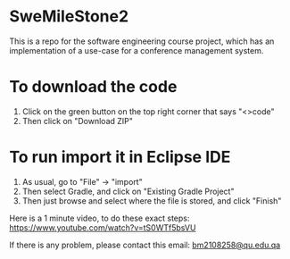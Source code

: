 # SweMileStone2
This is a repo for the software engineering course project, which has an implementation of a use-case for a conference management system.

# To download the code
1) Click on the green button on the top right corner that says "<>code"
2) Then click on "Download ZIP"

# To run import it in Eclipse IDE
1) As usual, go to "File" -> "import"
2) Then select Gradle, and click on "Existing Gradle Project"
3) Then just browse and select where the file is stored, and click "Finish"

Here is a 1 minute video, to do these exact steps:
https://www.youtube.com/watch?v=tS0WTf5bsVU

If there is any problem, please contact this email:
bm2108258@qu.edu.qa
